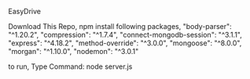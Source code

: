 E a s y D r i v e 

Download This Repo,
npm install following packages,
    "body-parser": "^1.20.2",
    "compression": "^1.7.4",
    "connect-mongodb-session": "^3.1.1",
    "express": "^4.18.2",
    "method-override": "^3.0.0",
    "mongoose": "^8.0.0",
    "morgan": "^1.10.0",
    "nodemon": "^3.0.1"

  to run, Type Command: node server.js
 
 
